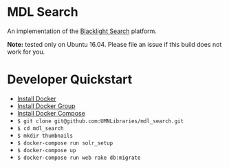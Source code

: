 # MDL Search

An implementation of the [Blacklight Search](http://projectblacklight.org/) platform.

**Note:** tested only on Ubuntu 16.04. Please file an issue if this build does not work for you.

# Developer Quickstart

* [Install Docker](https://docs.docker.com/engine/installation)
* [Install Docker Group](https://docs.docker.com/engine/installation/linux/ubuntulinux/#/create-a-docker-group)
* [Install Docker Compose](https://docs.docker.com/compose/)
* `$ git clone git@github.com:UMNLibraries/mdl_search.git`
* `$ cd mdl_search`
* `$ mkdir thumbnails`
* `$ docker-compose run solr_setup`
* `$ docker-compose up`
* `$ docker-compose run web rake db:migrate`